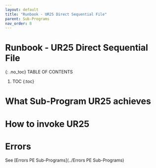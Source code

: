 ```yaml
---
layout: default
title: "Runbook - UR25 Direct Sequential File"
parent: Sub-Programs
nav_order: 8
---
```


# Runbook - UR25 Direct Sequential File
{: .no_toc}
TABLE OF CONTENTS 
1. TOC
{:toc}  

# What Sub-Program UR25 achieves

# How to invoke UR25

# Errors
See [Errors PE Sub-Programs](../Errors PE Sub-Programs)
